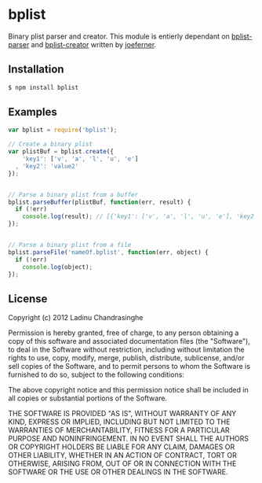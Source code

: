 [1]: https://npmjs.org/package/bplist-parser
[2]: https://npmjs.org/package/bplist-creator
[3]: https://github.com/joeferner

bplist
=============
Binary plist parser and creator. This module is entierly dependant on [bplist-parser][1] and [bplist-creator][2] written by [joeferner][3].

## Installation

```sh
$ npm install bplist
```

## Examples

```javascript
var bplist = require('bplist');

// Create a binary plist
var plistBuf = bplist.create({
    'key1': ['v', 'a', 'l', 'u', 'e']
  , 'key2': 'value2'
});


// Parse a binary plist from a buffer
bplist.parseBuffer(plistBuf, function(err, result) {
  if (!err)
    console.log(result); // [{'key1': ['v', 'a', 'l', 'u', 'e'], 'key2': 'value2'}]
});


// Parse a binary plist from a file
bplist.parseFile('nameOf.bplist', function(err, object) {
  if (!err)
    console.log(object);
});
```

## License
Copyright (c) 2012 Ladinu Chandrasinghe

Permission is hereby granted, free of charge, to any person obtaining a copy of this software and associated documentation files (the "Software"), to deal in the Software without restriction, including without limitation the rights to use, copy, modify, merge, publish, distribute, sublicense, and/or sell copies of the Software, and to permit persons to whom the Software is furnished to do so, subject to the following conditions:

The above copyright notice and this permission notice shall be included in all copies or substantial portions of the Software.

THE SOFTWARE IS PROVIDED "AS IS", WITHOUT WARRANTY OF ANY KIND, EXPRESS OR IMPLIED, INCLUDING BUT NOT LIMITED TO THE WARRANTIES OF MERCHANTABILITY, FITNESS FOR A PARTICULAR PURPOSE AND NONINFRINGEMENT. IN NO EVENT SHALL THE AUTHORS OR COPYRIGHT HOLDERS BE LIABLE FOR ANY CLAIM, DAMAGES OR OTHER LIABILITY, WHETHER IN AN ACTION OF CONTRACT, TORT OR OTHERWISE, ARISING FROM, OUT OF OR IN CONNECTION WITH THE SOFTWARE OR THE USE OR OTHER DEALINGS IN THE SOFTWARE.
